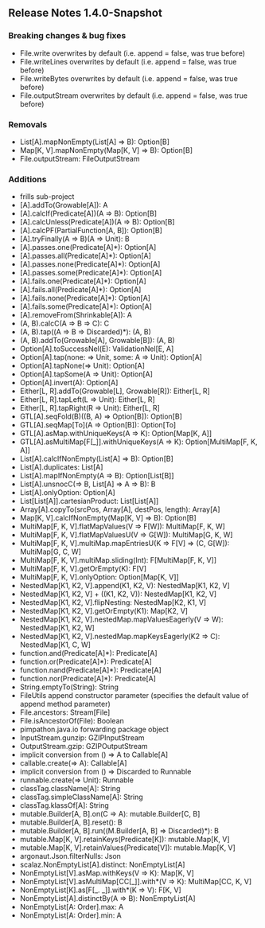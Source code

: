 ## Release Notes 1.4.0-Snapshot

### Breaking changes & bug fixes
+ File.write        overwrites by default (i.e. append = false, was true before)
+ File.writeLines   overwrites by default (i.e. append = false, was true before)
+ File.writeBytes   overwrites by default (i.e. append = false, was true before)
+ File.outputStream overwrites by default (i.e. append = false, was true before)

### Removals
+ List[A].mapNonEmpty(List[A] => B): Option[B]
+ Map[K, V].mapNonEmpty(Map[K, V] => B): Option[B]
+ File.outputStream: FileOutputStream

### Additions
+ frills sub-project
+ [A].addTo(Growable[A]): A
+ [A].calcIf(Predicate[A])(A => B): Option[B]
+ [A].calcUnless(Predicate[A])(A => B): Option[B]
+ [A].calcPF(PartialFunction[A, B]): Option[B]
+ [A].tryFinally(A => B)(A => Unit): B
+ [A].passes.one(Predicate[A]*): Option[A]
+ [A].passes.all(Predicate[A]*): Option[A]
+ [A].passes.none(Predicate[A]*): Option[A]
+ [A].passes.some(Predicate[A]*): Option[A]
+ [A].fails.one(Predicate[A]*): Option[A]
+ [A].fails.all(Predicate[A]*): Option[A]
+ [A].fails.none(Predicate[A]*): Option[A]
+ [A].fails.some(Predicate[A]*): Option[A]
+ [A].removeFrom(Shrinkable[A]): A
+ (A, B).calcC(A => B => C): C
+ (A, B).tap((A => B => Discarded)*): (A, B)
+ (A, B).addTo(Growable[A], Growable[B]): (A, B)
+ Option[A].toSuccessNel(E): ValidationNel[E, A]
+ Option[A].tap(none: => Unit, some: A => Unit): Option[A]
+ Option[A].tapNone(=> Unit): Option[A]
+ Option[A].tapSome(A => Unit): Option[A]
+ Option[A].invert(A): Option[A]
+ Either[L, R].addTo(Growable[L], Growable[R]): Either[L, R]
+ Either[L, R].tapLeft(L => Unit): Either[L, R]
+ Either[L, R].tapRight(R => Unit): Either[L, R]
+ GTL[A].seqFold(B)((B, A) => Option[B]): Option[B]
+ GTL[A].seqMap[To](A => Option[B]): Option[To]
+ GTL[A].asMap.withUniqueKeys(A => K): Option[Map[K, A]]
+ GTL[A].asMultiMap[F[_]].withUniqueKeys(A => K): Option[MultiMap[F, K, A]]
+ List[A].calcIfNonEmpty(List[A] => B): Option[B]
+ List[A].duplicates: List[A]
+ List[A].mapIfNonEmpty(A => B): Option[List[B]]
+ List[A].unsnocC(=> B, List[A] => A => B): B
+ List[A].onlyOption: Option[A]
+ List[List[A]].cartesianProduct: List[List[A]]
+ Array[A].copyTo(srcPos, Array[A], destPos, length): Array[A]
+ Map[K, V].calcIfNonEmpty(Map[K, V] => B): Option[B]
+ MultiMap[F, K, V].flatMapValues(V => F[W]): MultiMap[F, K, W]
+ MultiMap[F, K, V].flatMapValuesU(V => G[W]): MultiMap[G, K, W]
+ MultiMap[F, K, V].multiMap.mapEntriesU(K => F[V] => (C, G[W]): MultiMap[G, C, W]
+ MultiMap[F, K, V].multiMap.sliding(Int): F[MultiMap[F, K, V]]
+ MultiMap[F, K, V].getOrEmpty(K): F[V]
+ MultiMap[F, K, V].onlyOption: Option[Map[K, V]]
+ NestedMap[K1, K2, V].append(K1, K2, V): NestedMap[K1, K2, V]
+ NestedMap[K1, K2, V] + ((K1, K2, V)): NestedMap[K1, K2, V]
+ NestedMap[K1, K2, V].flipNesting: NestedMap[K2, K1, V]
+ NestedMap[K1, K2, V].getOrEmpty(K1): Map[K2, V]
+ NestedMap[K1, K2, V].nestedMap.mapValuesEagerly(V => W): NestedMap[K1, K2, W]
+ NestedMap[K1, K2, V].nestedMap.mapKeysEagerly(K2 => C): NestedMap[K1, C, W]
+ function.and(Predicate[A]*): Predicate[A]
+ function.or(Predicate[A]*): Predicate[A]
+ function.nand(Predicate[A]*): Predicate[A]
+ function.nor(Predicate[A]*): Predicate[A]
+ String.emptyTo(String): String
+ FileUtils append constructor parameter (specifies the default value of append method parameter)
+ File.ancestors: Stream[File]
+ File.isAncestorOf(File): Boolean
+ pimpathon.java.io forwarding package object
+ InputStream.gunzip: GZIPInputStream
+ OutputStream.gzip: GZIPOutputStream
+ implicit conversion from () => A to Callable[A]
+ callable.create(=> A): Callable[A]
+ implicit conversion from () => Discarded to Runnable
+ runnable.create(=> Unit): Runnable
+ classTag.className[A]: String
+ classTag.simpleClassName[A]: String
+ classTag.klassOf[A]: String
+ mutable.Builder[A, B].on(C => A): mutable.Builder[C, B]
+ mutable.Builder[A, B].reset(): B
+ mutable.Builder[A, B].run((M.Builder[A, B] => Discarded)*): B
+ mutable.Map[K, V].retainKeys(Predicate[K]): mutable.Map[K, V]
+ mutable.Map[K, V].retainValues(Predicate[V]): mutable.Map[K, V]
+ argonaut.Json.filterNulls: Json
+ scalaz.NonEmptyList[A].distinct: NonEmptyList[A]
+ NonEmptyList[V].asMap.withKeys(V => K): Map[K, V]
+ NonEmptyList[V].asMultiMap[CC[_]].with*(V => K): MultiMap[CC, K, V]
+ NonEmptyList[K].as[F[_. _]].with*(K => V): F[K, V]
+ NonEmptyList[A].distinctBy(A => B): NonEmptyList[A]
+ NonEmptyList[A: Order].max: A
+ NonEmptyList[A: Order].min: A
